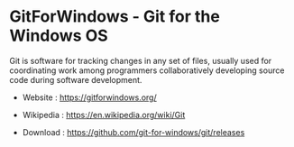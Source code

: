 # GitForWindows - Git for the Windows OS

Git is software for tracking changes in any set of files, usually used
for coordinating work among programmers collaboratively developing source
code during software development.

* Website : https://gitforwindows.org/
* Wikipedia : https://en.wikipedia.org/wiki/Git

* Download : https://github.com/git-for-windows/git/releases
